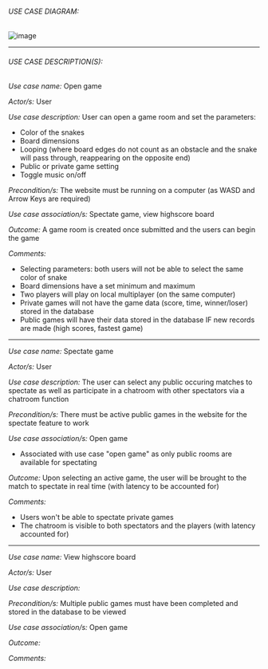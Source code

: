 ###### USE CASE DIAGRAM:
![image](https://user-images.githubusercontent.com/125234889/219997956-189be98c-fc6d-48c6-9cc0-cdceab94f878.jpeg)

- - - -

###### USE CASE DESCRIPTION(S):
_Use case name:_ Open game

_Actor/s:_ User

_Use case description:_ User can open a game room and set the parameters:
- Color of the snakes
- Board dimensions
- Looping (where board edges do not count as an obstacle and the snake will pass through, reappearing on the opposite end)
- Public or private game setting
- Toggle music on/off

_Precondition/s:_ The website must be running on a computer (as WASD and Arrow Keys are required)

_Use case association/s:_ Spectate game, view highscore board

_Outcome:_ A game room is created once submitted and the users can begin the game

_Comments:_
- Selecting parameters: both users will not be able to select the same color of snake
- Board dimensions have a set minimum and maximum
- Two players will play on local multiplayer (on the same computer)
- Private games will not have the game data (score, time, winner/loser) stored in the database
- Public games will have their data stored in the database IF new records are made (high scores, fastest game)

- - - -

_Use case name:_ Spectate game

_Actor/s:_ User

_Use case description:_ The user can select any public occuring matches to spectate as well as participate in a chatroom with other spectators via a chatroom function

_Precondition/s:_ There must be active public games in the website for the spectate feature to work

_Use case association/s:_ Open game
- Associated with use case "open game" as only public rooms are available for spectating

_Outcome:_ Upon selecting an active game, the user will be brought to the match to spectate in real time (with latency to be accounted for)

_Comments:_
- Users won't be able to spectate private games
- The chatroom is visible to both spectators and the players (with latency accounted for)

- - - -

_Use case name:_ View highscore board

_Actor/s:_ User

_Use case description:_

_Precondition/s:_ Multiple public games must have been completed and stored in the database to be viewed

_Use case association/s:_ Open game

_Outcome:_

_Comments:_
